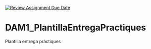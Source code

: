 [![Review Assignment Due Date](https://classroom.github.com/assets/deadline-readme-button-22041afd0340ce965d47ae6ef1cefeee28c7c493a6346c4f15d667ab976d596c.svg)](https://classroom.github.com/a/5MIhux38)
# DAM1_PlantillaEntregaPractiques
Plantilla entrega pràctiques
